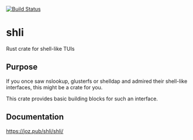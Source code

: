 [![Build Status](https://travis-ci.org/UgnilJoZ/shli.svg?branch=master)](https://travis-ci.org/UgnilJoZ/shli)
# shli
Rust crate for shell-like TUIs

## Purpose
If you once saw nslookup, glusterfs or shelldap and admired their shell-like interfaces, this might be a crate for you.

This crate provides basic building blocks for such an interface.

## Documentation
https://joz.pub/shli/shli/